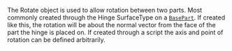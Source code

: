 The Rotate object is used to allow rotation between two parts. Most commonly
created through the Hinge SurfaceType on a [`BasePart`](https://create.roblox.com/docs/reference/engine/classes/BasePart). If created like
this, the rotation will be about the normal vector from the face of the part
the hinge is placed on. If created through a script the axis and point of
rotation can be defined arbitrarily.